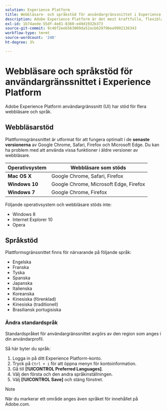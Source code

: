 ```yaml
---
solution: Experience Platform
title: Webbläsare- och språkstöd för användargränssnittet i Experience Platform
description: Adobe Experience Platform är det mest kraftfulla, flexibla och öppna systemet på marknaden för att bygga och hantera kompletta lösningar som ger en bättre kundupplevelse. Med Experience Platform kan organisationer centralisera och standardisera kunddata och innehåll från alla system och tillämpa datavetenskap och maskininlärning för att dramatiskt förbättra utformningen och leveransen av avancerade, personaliserade upplevelser.
exl-id: 1b74aede-55df-4e81-8360-e49d1932b373
source-git-commit: 9c46f2eeb563009da52acb629796ee9992136343
workflow-type: tm+mt
source-wordcount: '248'
ht-degree: 3%

---
```


# Webbläsare och språkstöd för användargränssnittet i Experience Platform

Adobe Experience Platform användargränssnitt (UI) har stöd för flera webbläsare och språk.

## Webbläsarstöd

Plattformsgränssnittet är utformat för att fungera optimalt i de **senaste versionerna** av Google Chrome, Safari, Firefox och Microsoft Edge. Du kan ha problem med att använda vissa funktioner i äldre versioner av webbläsare.

| Operativsystem | Webbläsare som stöds |
|---|---|
| **Mac OS X** | Google Chrome, Safari, Firefox |
| **Windows 10** | Google Chrome, Microsoft Edge, Firefox |
| **Windows 7** | Google Chrome, Firefox |

Följande operativsystem och webbläsare stöds inte:

* Windows 8
* Internet Explorer 10
* Opera

## Språkstöd

Plattformsgränssnittet finns för närvarande på följande språk:

* Engelska
* Franska
* Tyska
* Spanska
* Japanska
* Italienska
* Koreanska
* Kinesiska (förenklad)
* Kinesiska (traditionell)
* Brasiliansk portugisiska

### Ändra standardspråk

Standardspråket för användargränssnittet avgörs av den region som anges i din användarprofil.

Så här byter du språk:

1. Logga in på ditt Experience Platform-konto.
1. Tryck på `Ctrl + i` för att öppna menyn för kontoinformation.
1. Gå till **[!UICONTROL Preferred Languages]**.
1. Välj den första och den andra språkinställningen.
1. Välj **[!UICONTROL Save]** och stäng fönstret.

>[!NOTE]
>
> När du markerar ett område anges även språket för innehållet på Adobe.com.
